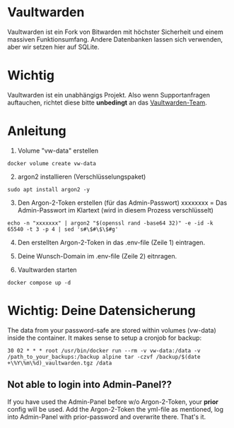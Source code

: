 # Vaultwarden
Vaultwarden ist ein Fork von Bitwarden mit höchster Sicherheit und einem massiven Funktionsumfang.
Andere Datenbanken lassen sich verwenden, aber wir setzen hier auf SQLite.

# Wichtig
Vaultwarden ist ein unabhängigs Projekt. Also wenn Supportanfragen auftauchen, richtet diese bitte **unbedingt** an das [Vaultwarden-Team](https://github.com/dani-garcia/vaultwarden).

# Anleitung

01. Volume "vw-data" erstellen
```
docker volume create vw-data
```
02. argon2 installieren (Verschlüsselungspaket)
```
sudo apt install argon2 -y
```
03. Den Argon-2-Token erstellen (für das Admin-Passwort) xxxxxxxx = Das Admin-Passwort im Klartext (wird in diesem Prozess verschlüsselt)
```
echo -n "xxxxxxx" | argon2 "$(openssl rand -base64 32)" -e -id -k 65540 -t 3 -p 4 | sed 's#\$#\$\$#g'
```
04. Den erstellten Argon-2-Token in das .env-file (Zeile 1) eintragen.

05. Deine Wunsch-Domain im .env-file (Zeile 2) eitnragen.

06. Vaultwarden starten

```
docker compose up -d
```

# Wichtig: Deine Datensicherung

The data from your password-safe are stored within volumes (vw-data) inside the container.
It makes sense to setup a cronjob for backup:

```
30 02 * * * root /usr/bin/docker run --rm -v vw-data:/data -v /path_to_your_backups:/backup alpine tar -czvf /backup/$(date +\%Y\%m\%d)_vaultwarden.tgz /data
```

## Not able to login into Admin-Panel??
If you have used the Admin-Panel before w/o Argon-2-Token, your **prior** config will be used.
Add the Argon-2-Token the yml-file as mentioned, log into Admin-Panel with prior-password and overwrite there.
That's it.

